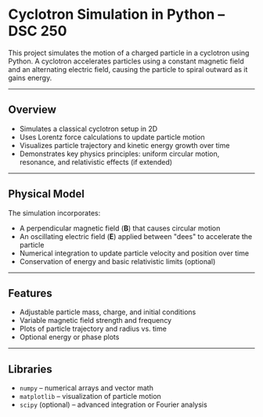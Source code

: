 # Cyclotron Simulation in Python – DSC 250

This project simulates the motion of a charged particle in a cyclotron using Python. A cyclotron accelerates particles using a constant magnetic field and an alternating electric field, causing the particle to spiral outward as it gains energy.

---

##  Overview

- Simulates a classical cyclotron setup in 2D
- Uses Lorentz force calculations to update particle motion
- Visualizes particle trajectory and kinetic energy growth over time
- Demonstrates key physics principles: uniform circular motion, resonance, and relativistic effects (if extended)

---

## Physical Model

The simulation incorporates:
- A perpendicular magnetic field (**B**) that causes circular motion
- An oscillating electric field (**E**) applied between "dees" to accelerate the particle
- Numerical integration to update particle velocity and position over time
- Conservation of energy and basic relativistic limits (optional)

---

## Features

- Adjustable particle mass, charge, and initial conditions
- Variable magnetic field strength and frequency
- Plots of particle trajectory and radius vs. time
- Optional energy or phase plots

---

## Libraries

- `numpy` – numerical arrays and vector math
- `matplotlib` – visualization of particle motion
- `scipy` (optional) – advanced integration or Fourier analysis
